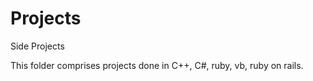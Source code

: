 Projects
========

Side Projects

This folder comprises projects done in C++, C#, ruby, vb, ruby on rails. 
